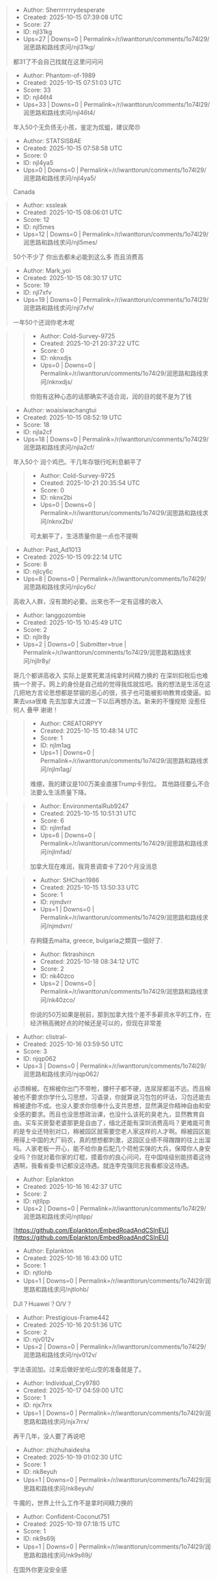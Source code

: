> - Author: Sherrrrrrrydesperate
> - Created: 2025-10-15 07:39:08 UTC
> - Score: 27
> - ID: njl31kg
> - Ups=27 | Downs=0 | Permalink=/r/iwanttorun/comments/1o74l29/润思路和路线求问/njl31kg/
>
> 都31了不会自己找就在这里问问问

> - Author: Phantom-of-1989
> - Created: 2025-10-15 07:51:03 UTC
> - Score: 33
> - ID: njl46t4
> - Ups=33 | Downs=0 | Permalink=/r/iwanttorun/comments/1o74l29/润思路和路线求问/njl46t4/
>
> 年入50个无负债无小孩，鉴定为炫蛆，建议爬😠

> - Author: STATSISBAE
> - Created: 2025-10-15 07:58:58 UTC
> - Score: 0
> - ID: njl4ya5
> - Ups=0 | Downs=0 | Permalink=/r/iwanttorun/comments/1o74l29/润思路和路线求问/njl4ya5/
>
> Canada

> - Author: xssleak
> - Created: 2025-10-15 08:06:01 UTC
> - Score: 12
> - ID: njl5mes
> - Ups=12 | Downs=0 | Permalink=/r/iwanttorun/comments/1o74l29/润思路和路线求问/njl5mes/
>
> 50个不少了 你出去都未必能到这么多 而且消费高

> - Author: Mark_yoi
> - Created: 2025-10-15 08:30:17 UTC
> - Score: 19
> - ID: njl7xfv
> - Ups=19 | Downs=0 | Permalink=/r/iwanttorun/comments/1o74l29/润思路和路线求问/njl7xfv/
>
> 一年50个还润你老木呢

>> - Author: Cold-Survey-9725
>> - Created: 2025-10-21 20:37:22 UTC
>> - Score: 0
>> - ID: nknxdjs
>> - Ups=0 | Downs=0 | Permalink=/r/iwanttorun/comments/1o74l29/润思路和路线求问/nknxdjs/
>>
>> 你抱有这种心态的话那确实不适合润，润的目的就不是为了钱

> - Author: woaisiwachangtui
> - Created: 2025-10-15 08:52:19 UTC
> - Score: 18
> - ID: njla2cf
> - Ups=18 | Downs=0 | Permalink=/r/iwanttorun/comments/1o74l29/润思路和路线求问/njla2cf/
>
> 年入50个 润个鸡巴。干几年存银行吃利息躺平了

>> - Author: Cold-Survey-9725
>> - Created: 2025-10-21 20:35:54 UTC
>> - Score: 0
>> - ID: nknx2bi
>> - Ups=0 | Downs=0 | Permalink=/r/iwanttorun/comments/1o74l29/润思路和路线求问/nknx2bi/
>>
>> 可太躺平了，生活质量你是一点也不提啊

> - Author: Past_Ad1013
> - Created: 2025-10-15 09:22:14 UTC
> - Score: 8
> - ID: njlcy6c
> - Ups=8 | Downs=0 | Permalink=/r/iwanttorun/comments/1o74l29/润思路和路线求问/njlcy6c/
>
> 高收入人群，沒有潤的必要。出來也不一定有這樣的收入

> - Author: langgozombie
> - Created: 2025-10-15 10:45:49 UTC
> - Score: 2
> - ID: njllr8y
> - Ups=2 | Downs=0 | Submitter=true | Permalink=/r/iwanttorun/comments/1o74l29/润思路和路线求问/njllr8y/
>
> 哥几个都讲高收入  实际上是累死累活纯拿时间精力换的 在深圳扣税后也难搞一个房子。网上的身份是自己给的觉得我炫就炫吧。我的想法是生活在这几把地方言论思想都是禁锢的恶心的很，孩子也可能被影响教育成傻逼。如果去usa很难 先去加拿大过渡一下以后再想办法。新来的不懂规矩 没惹任何人 叠甲 谢谢！

>> - Author: CREATORPYY
>> - Created: 2025-10-15 10:48:14 UTC
>> - Score: 1
>> - ID: njlm1ag
>> - Ups=1 | Downs=0 | Permalink=/r/iwanttorun/comments/1o74l29/润思路和路线求问/njlm1ag/
>>
>> 难绷，我的建议是100万美金直接Trump卡到位。  其他路径要么不合法要么生活质量下降。

>> - Author: EnvironmentalRub9247
>> - Created: 2025-10-15 10:51:31 UTC
>> - Score: 6
>> - ID: njlmfad
>> - Ups=6 | Downs=0 | Permalink=/r/iwanttorun/comments/1o74l29/润思路和路线求问/njlmfad/
>>
>> 加拿大现在难润，我背景调查卡了20个月没消息

>> - Author: SHChan1986
>> - Created: 2025-10-15 13:50:33 UTC
>> - Score: 1
>> - ID: njmdvrr
>> - Ups=1 | Downs=0 | Permalink=/r/iwanttorun/comments/1o74l29/润思路和路线求问/njmdvrr/
>>
>> 存夠錢去malta, greece, bulgaria之類買一個好了.

>> - Author: fktrashincn
>> - Created: 2025-10-18 08:34:12 UTC
>> - Score: 2
>> - ID: nk40zco
>> - Ups=2 | Downs=0 | Permalink=/r/iwanttorun/comments/1o74l29/润思路和路线求问/nk40zco/
>>
>> 你说的50万如果是税前，那到加拿大找个差不多薪资水平的工作，在经济稍高微好点的时候还是可以的，但现在非常差

> - Author: clistral-
> - Created: 2025-10-16 03:59:50 UTC
> - Score: 3
> - ID: njqp062
> - Ups=3 | Downs=0 | Permalink=/r/iwanttorun/comments/1o74l29/润思路和路线求问/njqp062/
>
> 必须棉被。在棉被你出门不带枪，腰杆子都不硬，连尿尿都滋不远。而且棉被也不要求你学什么习思想，习语录，你就算说习包包的坏话，习包还能去棉被逮你不成。也没人要求你信奉什么支共思想，显然满足你精神自由和安全感的要求。而且也没思想政治课，也没什么该死的臭老九，显然教育自由。买车买房娶老婆那更是自由了，缅北还能有深圳消费高吗？更难能可贵的是专业还特别对口，棉被园区就需要您老人家这样的人才啊。棉被园区能用得上中国的大厂码农，真的想想都刺激，这园区业绩不得蹭蹭的往上出溜吗。人家老板一开心，能不给你身后配几个荷枪实弹的大兵，保障你人身安全吗？你就对着你家的灯棍，摸着你的良心问问，在中国啥级别能捞着这待遇啊，我看省委书记都没这待遇。就连李克强同志我看都没这待遇。

> - Author: Eplankton
> - Created: 2025-10-16 16:42:37 UTC
> - Score: 2
> - ID: njtllpp
> - Ups=2 | Downs=0 | Permalink=/r/iwanttorun/comments/1o74l29/润思路和路线求问/njtllpp/
>
> [https://github.com/Eplankton/EmbedRoadAndCSInEU](https://github.com/Eplankton/EmbedRoadAndCSInEU)

> - Author: Eplankton
> - Created: 2025-10-16 16:43:00 UTC
> - Score: 1
> - ID: njtlohb
> - Ups=1 | Downs=0 | Permalink=/r/iwanttorun/comments/1o74l29/润思路和路线求问/njtlohb/
>
> DJI？Huawei？O/V？

> - Author: Prestigious-Frame442
> - Created: 2025-10-16 20:51:36 UTC
> - Score: 2
> - ID: njv012v
> - Ups=2 | Downs=0 | Permalink=/r/iwanttorun/comments/1o74l29/润思路和路线求问/njv012v/
>
> 学法语润加。过来后做好坐吃山空的准备就是了。

> - Author: Individual_Cry9780
> - Created: 2025-10-17 04:59:00 UTC
> - Score: 1
> - ID: njx7rrx
> - Ups=1 | Downs=0 | Permalink=/r/iwanttorun/comments/1o74l29/润思路和路线求问/njx7rrx/
>
> 再干几年，没人要了再说吧

> - Author: zhizhuhaidesha
> - Created: 2025-10-19 01:02:30 UTC
> - Score: 1
> - ID: nk8eyuh
> - Ups=1 | Downs=0 | Permalink=/r/iwanttorun/comments/1o74l29/润思路和路线求问/nk8eyuh/
>
> 牛魔的，世界上什么工作不是拿时间精力换的

> - Author: Confident-Coconut751
> - Created: 2025-10-19 07:18:15 UTC
> - Score: 1
> - ID: nk9s69j
> - Ups=1 | Downs=0 | Permalink=/r/iwanttorun/comments/1o74l29/润思路和路线求问/nk9s69j/
>
> 在国外你更没安全感
